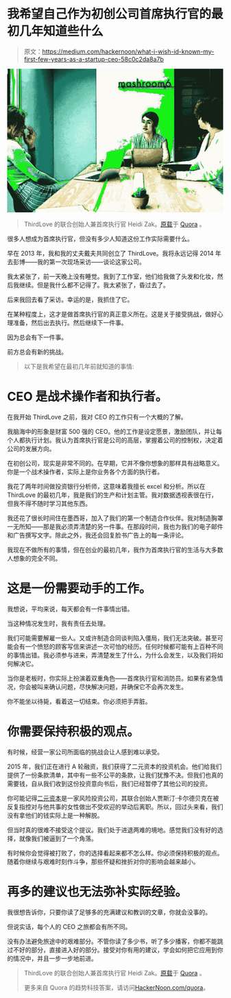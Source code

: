 # 我希望自己作为初创公司首席执行官的最初几年知道些什么

> 原文：<https://medium.com/hackernoon/what-i-wish-id-known-my-first-few-years-as-a-startup-ceo-58c0c2da8a7b>

![](img/a11056d210d3162be12d0618d6cb8a25.png)

> ThirdLove 的联合创始人兼首席执行官 Heidi Zak。[原载](https://www.quora.com/profile/Heidi-Zak)于 [Quora](http://quora.com/?ref=hackernoon) 。

很多人想成为首席执行官，但没有多少人知道这份工作实际需要什么。

早在 2013 年，我和我的丈夫戴夫共同创立了 ThirdLove。我将永远记得 2014 年去彭博——我的第一次现场采访——谈论这家公司。

我太紧张了，前一天晚上没有睡觉。我到了工作室，他们给我做了头发和化妆，然后我继续。但是我什么都不记得了。我太紧张了，昏过去了。

后来我回去看了采访。幸运的是，我抓住了它。

在某种程度上，这才是做首席执行官的真正意义所在。这是关于接受挑战，做好心理准备，然后出去执行。然后继续下一件事。

因为总会有下一件事。

前方总会有新的挑战。

> 以下是我希望在最初几年前就知道的事情:

# CEO 是战术操作者和执行者。

在我开始 ThirdLove 之前，我对 CEO 的工作只有一个大概的了解。

我脑海中的形象是财富 500 强的 CEO。他的工作是设定愿景，激励团队，并让每个人都执行计划。我认为首席执行官是公司的高层，掌握着公司的控制权，决定着公司的发展方向。

在初创公司，现实是非常不同的。在早期，它并不像你想象的那样具有战略意义。你是一个战术操作者，实际上是你业务各个方面的执行者。

我花了两年时间做投资银行分析师，这意味着我擅长 excel 和分析。所以在 ThirdLove 的最初几年，我是我们的生产和计划主管。我对数据透视表很在行，但我不得不随时学习其他东西。

我还花了很长时间住在墨西哥，加入了我们的第一个制造合作伙伴。我对制造胸罩一无所知——那是我必须弄清楚的另一件事。在那段时间，我也为我们的电子邮件和广告撰写文字。除此之外，我还会回复脸书广告上的每一条评论。

我现在不做所有的事情，但在创业的最初几年，我作为首席执行官的生活与大多数人想象的完全不同。

# 这是一份需要动手的工作。

我想说，平均来说，每天都会有一件事情出错。

当这种情况发生时，我有责任去处理。

我们可能需要解雇一些人。又或许制造合同谈判陷入僵局，我们无法突破。甚至可能会有一个愤怒的顾客写信来讲述一次可怕的经历。任何时候都可能有上百种不同的事情出错。我必须参与进来，弄清楚发生了什么，为什么会发生，以及我们将如何解决它。

当你是老板时，你实际上扮演着双重角色——首席执行官和消防员。如果有紧急情况，你会被叫来确认问题，尽快解决问题，并确保它不会再次发生。

你不能坐以待毙，看着这一切结束。你必须把手弄脏。

# 你需要保持积极的观点。

有时候，经营一家公司所面临的挑战会让人感到难以承受。

2015 年，我们正在进行 A 轮融资，我们获得了二元资本的投资机会。他们给我们提供了一份条款清单，其中有一些不公平的条款，让我们犹豫不决。但我们也真的需要钱，自从我们收到这份投资意向书后，我们已经暂停了其他公司的投资。

你可能记得[二元资本](https://techcrunch.com/2017/06/27/the-latest-in-the-binary-capital-blowup-and-what-it-means-for-startup-investing/)是一家风险投资公司，其联合创始人贾斯汀·卡尔德贝克在被反复指控对与他共事的女性做出不受欢迎的举动后离职。所以，回过头来看，我们没有拿他们的钱实际上是一种解脱。

但当时真的很难不接受这个提议。我们处于进退两难的境地。感觉我们没有好的选择，就像我们被逼到了一个角落。

有时候你会觉得被打败了，你的选择看起来都不怎么样。你必须保持积极的观点。随着你继续与艰难时刻作斗争，那些怀疑和挫折对你的影响会越来越小。

# **再多的建议也无法弥补实际经验。**

我很想告诉你，只要你读了足够多的充满建议和教训的文章，你就会没事的。

但说实话，每个人的 CEO 之旅都会有所不同。

没有办法避免旅途中的艰难部分。不管你读了多少书，听了多少播客，你都不能跳过不好的部分，直接进入好的部分。接受对你有用的建议，学会如何把它应用到你的情况中，并且一步一步地前进。

> ThirdLove 的联合创始人兼首席执行官 Heidi Zak。[原载](https://www.quora.com/profile/Heidi-Zak)于 [Quora](http://quora.com/?ref=hackernoon) 。
> 
> 更多来自 Quora 的趋势科技答案，请访问[HackerNoon.com/quora](https://hackernoon.com/quora/home)。